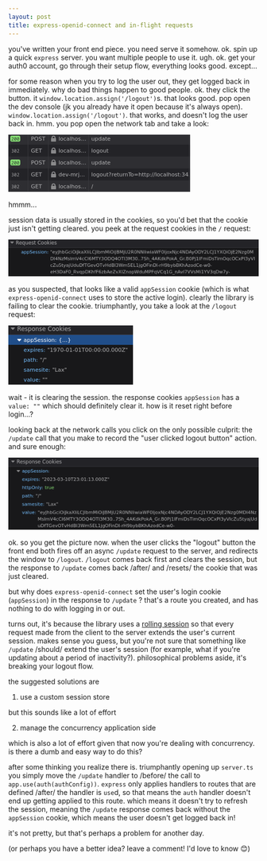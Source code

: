 ```yaml
---
layout: post
title: express-openid-connect and in-flight requests
---
```


you've written your front end piece. you need serve it somehow. ok. spin up a quick `express` server. you want multiple people to use it. ugh. ok. get your auth0 account, go through their setup flow, everything looks good. except...

for some reason when you try to log the user out, they get logged back in immediately. why do bad things happen to good people. ok. they click the button. it `window.location.assign('/logout')`s. that looks good. pop open the dev console (jk you already have it open because it's always open). `window.location.assign('/logout')`. that works, and doesn't log the user back in. hmm. you pop open the network tab and take a look:

![](/assets/express-openid-connect-and-in-flight-requests/image_1678402611731_0.png) 

hmmm...

session data is usually stored in the cookies, so you'd bet that the cookie just isn't getting cleared. you peek at the request cookies in the `/` request:

![](/assets/express-openid-connect-and-in-flight-requests/image_1678402977746_0.png)

as you suspected, that looks like a valid `appSession` cookie (which is what `express-openid-connect` uses to store the active login). clearly the library is failing to clear the cookie. triumphantly, you take a look at the `/logout` request:

![](/assets/express-openid-connect-and-in-flight-requests/image_1678402771817_0.png)

wait - it is clearing the session. the response cookies `appSession` has a `value: ""` which should definitely clear it. how is it reset right before login...?

looking back at the network calls you click on the only possible culprit: the `/update` call that you make to record the "user clicked logout button" action. and sure enough:

![](/assets/express-openid-connect-and-in-flight-requests/image_1678403213892_0.png)

ok. so you get the picture now. when the user clicks the "logout" button the front end both fires off an async `/update` request to the server, and redirects the window to `/logout`. `/logout` comes back first and clears the session, but the response to `/update` comes back /after/ and /resets/ the cookie that was just cleared.

but why does `express-openid-connect` set the user's login cookie (`appSession`) in the response to `/update` ? that's a route you created, and has nothing to do with logging in or out.

turns out, it's because the library uses a [rolling session](https://github.com/auth0/express-openid-connect/issues/446#issuecomment-1457926018) so that every request made from the client to the server extends the user's current session. makes sense you guess, but you're not sure that something like `/update` /should/ extend the user's session (for example, what if you're updating about a period of inactivity?). philosophical problems aside, it's breaking your logout flow.

the suggested solutions are

1. use a custom session store

but this sounds like a lot of effort

2. manage the concurrency application side

which is also a lot of effort given that now you're dealing with concurrency. is there a dumb and easy way to do this?

after some thinking you realize there is. triumphantly opening up `server.ts` you simply move the `/update` handler to /before/ the call to `app.use(auth(authConfig))`. `express` only applies handlers to routes that are defined /after/ the handler is `use`d, so that means the `auth` handler doesn't end up getting applied to this route. which means it doesn't try to refresh the session, meaning the `/update` response comes back without the `appSession` cookie, which means the user doesn't get logged back in!

it's not pretty, but that's perhaps a problem for another day.

(or perhaps you have a better idea? leave a comment! I'd love to know 😊)
